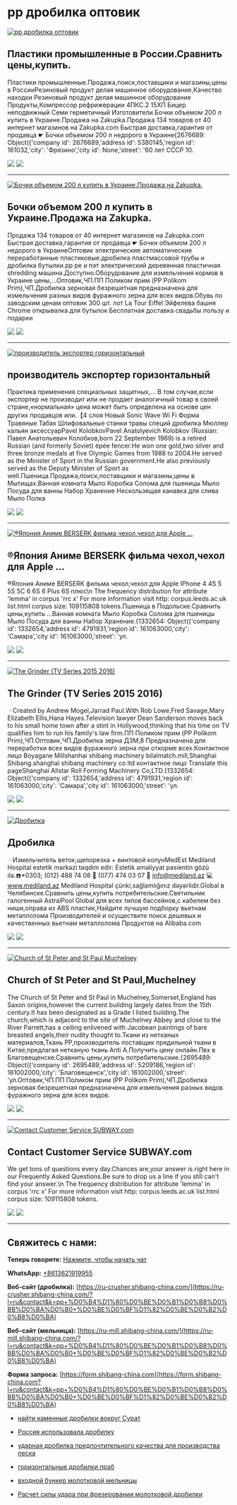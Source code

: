 # pp дробилка оптовик

<a href="https://swt.shibang-china.com/?l=ru&img&k=pp+%D0%B4%D1%80%D0%BE%D0%B1%D0%B8%D0%BB%D0%BA%D0%B0+%D0%BE%D0%BF%D1%82%D0%BE%D0%B2%D0%B8%D0%BA" target="_blank">![pp дробилка оптовик](http://static.shibang-china.com/all-800x300/784.jpg)</a>

## Пластики промышленные в России.Сравнить цены,купить.
Пластики промышленные.Продажа,поиск,поставщики и магазины,цены в РоссииРезиновый продукт делая машинное оборудование,Качество находки Резиновый продукт делая машинное оборудование Продукты,Компрессор рефрижерации 4ПКС.2 15ХП Бицер неподвижный Семи герметичный Изготовители.Бочки объемом 200 л купить в Украине.Продажа на Zakupka.Продажа 134 товаров от 40 интернет магазинов на Zakupka.com Быстрая доставка,гарантия от продавца ☛ Бочки объемом 200 л недорого в Украине{2676689: Object({'company id': 2676689,'address id': 5380145,'region id': 161032,'city': 'Фрязино','city id': None,'street': '60 лет СССР 10.


<a href="https://whatsapp.shibangsoft.com/WhatsApp.php" target="_blank" title="WhatsApp">![](http://static.shibang-china.com/icon/whatsapp.png)</a> <a href="https://swt.shibang-china.com/?l=ru&icon&k=pp+%D0%B4%D1%80%D0%BE%D0%B1%D0%B8%D0%BB%D0%BA%D0%B0+%D0%BE%D0%BF%D1%82%D0%BE%D0%B2%D0%B8%D0%BA" target="_blank">![](http://static.shibang-china.com/icon/chat-ru.png)</a>

---

<a href="https://swt.shibang-china.com/?l=ru&img&k=pp+%D0%B4%D1%80%D0%BE%D0%B1%D0%B8%D0%BB%D0%BA%D0%B0+%D0%BE%D0%BF%D1%82%D0%BE%D0%B2%D0%B8%D0%BA" target="_blank">![Бочки объемом 200 л купить в Украине.Продажа на Zakupka.](http://static.shibang-china.com/all-800x300/593.jpg)</a>

## Бочки объемом 200 л купить в Украине.Продажа на Zakupka.
Продажа 134 товаров от 40 интернет магазинов на Zakupka.com Быстрая доставка,гарантия от продавца ☛ Бочки объемом 200 л недорого в УкраинеОптовик электрические автоматические переработанные пластиковые.дробилка пластмассовой трубы и дробилка бутылки.pp pe и пэт электрический деревянная пластичная shredding машина.Доступно.Оборудование для измельчения кормов в Украине цены,…Оптовик,ЧП.ПП Поликом прим (PP Polikom Prim),ЧП.Дробилка зерновая безрешетная предназначена для измельчения разных видов фуражного зерна для всех видов.Обувь по заводским ценам оптовик 300 шт. лот La Tour Eiffel Эйфелева башня Chrome открывалка для бутылок Бесплатная доставка свадьбы пользу и подарки


<a href="https://whatsapp.shibangsoft.com/WhatsApp.php" target="_blank" title="WhatsApp">![](http://static.shibang-china.com/icon/whatsapp.png)</a> <a href="https://swt.shibang-china.com/?l=ru&icon&k=pp+%D0%B4%D1%80%D0%BE%D0%B1%D0%B8%D0%BB%D0%BA%D0%B0+%D0%BE%D0%BF%D1%82%D0%BE%D0%B2%D0%B8%D0%BA" target="_blank">![](http://static.shibang-china.com/icon/chat-ru.png)</a>

---

<a href="https://swt.shibang-china.com/?l=ru&img&k=pp+%D0%B4%D1%80%D0%BE%D0%B1%D0%B8%D0%BB%D0%BA%D0%B0+%D0%BE%D0%BF%D1%82%D0%BE%D0%B2%D0%B8%D0%BA" target="_blank">![производитель экспортер горизонтальный](http://static.shibang-china.com/all-800x300/550.jpg)</a>

## производитель экспортер горизонтальный
Практика применения специальных защитных,… В том случае,если экспортер не производит или не продает аналогичный товар в своей стране,&#171;нормальная&#187; цена может быть определена на основе цен других продавцов или.【4 слоя Новый Sonic Wave Wi Fi Форма Травяные Табак Шлифовальные станки травы специй дробилка Мюллер кальян аксессуарPavel KolobkovPavel Anatolyevich Kolobkov (Russian: Павел Анатольевич Колобков,born 22 September 1969) is a retired Russian (and formerly Soviet) &#233;p&#233;e fencer.He won one gold,two silver and three bronze medals at five Olympic Games from 1988 to 2004.He served as the Minister of Sport in the Russian government.He also previously served as the Deputy Minister of Sport as well.Пшеница.Продажа,поиск,поставщики и магазины,цены в Мытищах.Ванная комната Мыло Коробка Солома для пшеницы Мыло Посуда для ванны Набор Хранение Нескользящая канавка для слива Мыло Полка


<a href="https://whatsapp.shibangsoft.com/WhatsApp.php" target="_blank" title="WhatsApp">![](http://static.shibang-china.com/icon/whatsapp.png)</a> <a href="https://swt.shibang-china.com/?l=ru&icon&k=pp+%D0%B4%D1%80%D0%BE%D0%B1%D0%B8%D0%BB%D0%BA%D0%B0+%D0%BE%D0%BF%D1%82%D0%BE%D0%B2%D0%B8%D0%BA" target="_blank">![](http://static.shibang-china.com/icon/chat-ru.png)</a>

---

<a href="https://swt.shibang-china.com/?l=ru&img&k=pp+%D0%B4%D1%80%D0%BE%D0%B1%D0%B8%D0%BB%D0%BA%D0%B0+%D0%BE%D0%BF%D1%82%D0%BE%D0%B2%D0%B8%D0%BA" target="_blank">![&#174;Япония Аниме BERSERK фильма чехол,чехол для Apple …](http://static.shibang-china.com/all-800x300/26.jpg)</a>

## &#174;Япония Аниме BERSERK фильма чехол,чехол для Apple …
&#174;Япония Аниме BERSERK фильма чехол,чехол для Apple IPhone 4 4S 5 5S 5C 6 6S 6 Plus 6S плюс\n The frequency distribution for attribute 'lemma' in corpus 'rrc x' For more information visit http: corpus.leeds.ac.uk list.html corpus size: 109115808 tokens.Пшеница в Подольске.Сравнить цены,купить …Ванная комната Мыло Коробка Солома для пшеницы Мыло Посуда для ванны Набор Хранение.{1332654: Object({'company id': 1332654,'address id': 4791931,'region id': 161063000,'city': 'Самара','city id': 161063000,'street': 'ул.


<a href="https://whatsapp.shibangsoft.com/WhatsApp.php" target="_blank" title="WhatsApp">![](http://static.shibang-china.com/icon/whatsapp.png)</a> <a href="https://swt.shibang-china.com/?l=ru&icon&k=pp+%D0%B4%D1%80%D0%BE%D0%B1%D0%B8%D0%BB%D0%BA%D0%B0+%D0%BE%D0%BF%D1%82%D0%BE%D0%B2%D0%B8%D0%BA" target="_blank">![](http://static.shibang-china.com/icon/chat-ru.png)</a>

---

<a href="https://swt.shibang-china.com/?l=ru&img&k=pp+%D0%B4%D1%80%D0%BE%D0%B1%D0%B8%D0%BB%D0%BA%D0%B0+%D0%BE%D0%BF%D1%82%D0%BE%D0%B2%D0%B8%D0%BA" target="_blank">![The Grinder (TV Series 2015 2016)](http://static.shibang-china.com/all-800x300/804.jpg)</a>

## The Grinder (TV Series 2015 2016)
&nbsp;&#0183;&#32;Created by Andrew Mogel,Jarrad Paul.With Rob Lowe,Fred Savage,Mary Elizabeth Ellis,Hana Hayes.Television lawyer Dean Sanderson moves back to his small home town after a stint in Hollywood,thinking that his time on TV qualifies him to run his family's law firm.ПП Поликом прим (PP Polikom Prim),ЧП.Оптовик,ЧП.Дробилка зерна ДЗМ,8 Предназначена для переработки всех видов фуражного зерна при откорме всех.Контактное лицо Boyagane Millshanhai shibang machinery bilalmatch.mill,Shanghai Shibang.shanghai shibang machinery co ltd контактное лицо Translate this pageShanghai Allstar Roll Forming Machinery Co,LTD.{1332654: Object({'company id': 1332654,'address id': 4791931,'region id': 161063000,'city': 'Самара','city id': 161063000,'street': 'ул.


<a href="https://whatsapp.shibangsoft.com/WhatsApp.php" target="_blank" title="WhatsApp">![](http://static.shibang-china.com/icon/whatsapp.png)</a> <a href="https://swt.shibang-china.com/?l=ru&icon&k=pp+%D0%B4%D1%80%D0%BE%D0%B1%D0%B8%D0%BB%D0%BA%D0%B0+%D0%BE%D0%BF%D1%82%D0%BE%D0%B2%D0%B8%D0%BA" target="_blank">![](http://static.shibang-china.com/icon/chat-ru.png)</a>

---

<a href="https://swt.shibang-china.com/?l=ru&img&k=pp+%D0%B4%D1%80%D0%BE%D0%B1%D0%B8%D0%BB%D0%BA%D0%B0+%D0%BE%D0%BF%D1%82%D0%BE%D0%B2%D0%B8%D0%BA" target="_blank">![Дробилка](http://static.shibang-china.com/all-800x300/1381.jpg)</a>

## Дробилка
&nbsp;&#0183;&#32;Измельчитель веток,щепорезка + винтовой колунMedEst Mediland Hospital estetik mərkəzi təqdim edir: Estetik əməliyyat pasientin g&#246;z&#252; ilə.☎️*0303; (012) 488 74 08 📲 (077) 474 03 07 📧 info@mediland.az 💻 www.mediland.az Mediland Hospital &#231;&#252;nki,sağlamlığınız dəyərlidir.Global в Челябинске.Сравнить цены,купить потребительские.Светильник галогенный AstralPool Global для всех типов бассейнов,с кабелем без ниши,оправа из ABS пластик,Найдите лучшую подборку вьетнам металлолома Производителей и осуществите поиск дешевых и качественных вьетнам металлолома Продуктов на Alibaba.com


<a href="https://whatsapp.shibangsoft.com/WhatsApp.php" target="_blank" title="WhatsApp">![](http://static.shibang-china.com/icon/whatsapp.png)</a> <a href="https://swt.shibang-china.com/?l=ru&icon&k=pp+%D0%B4%D1%80%D0%BE%D0%B1%D0%B8%D0%BB%D0%BA%D0%B0+%D0%BE%D0%BF%D1%82%D0%BE%D0%B2%D0%B8%D0%BA" target="_blank">![](http://static.shibang-china.com/icon/chat-ru.png)</a>

---

<a href="https://swt.shibang-china.com/?l=ru&img&k=pp+%D0%B4%D1%80%D0%BE%D0%B1%D0%B8%D0%BB%D0%BA%D0%B0+%D0%BE%D0%BF%D1%82%D0%BE%D0%B2%D0%B8%D0%BA" target="_blank">![Church of St Peter and St Paul,Muchelney](http://static.shibang-china.com/all-800x300/1228.jpg)</a>

## Church of St Peter and St Paul,Muchelney
The Church of St Peter and St Paul in Muchelney,Somerset,England has Saxon origins,however the current building largely dates from the 15th century.It has been designated as a Grade I listed building.The church,which is adjacent to the site of Muchelney Abbey and close to the River Parrett,has a ceiling enlivened with Jacobean paintings of bare breasted angels,their nudity thought to.Ткани из нетканых материалов,Ткань PP,производитель поставщик прядильной ткани в Китае,предлагая нетканую ткань Anti A.Получить цену онлайн.Пвх в Благовещенске.Сравнить цены,купить потребительские.{2695489: Object({'company id': 2695489,'address id': 5209186,'region id': 161002000,'city': 'Благовещенск','city id': 161002000,'street': 'ул.Оптовик,ЧП.ПП Поликом прим (PP Polikom Prim),ЧП.Дробилка зерновая безрешетная предназначена для измельчения разных видов фуражного зерна для всех видов.


<a href="https://whatsapp.shibangsoft.com/WhatsApp.php" target="_blank" title="WhatsApp">![](http://static.shibang-china.com/icon/whatsapp.png)</a> <a href="https://swt.shibang-china.com/?l=ru&icon&k=pp+%D0%B4%D1%80%D0%BE%D0%B1%D0%B8%D0%BB%D0%BA%D0%B0+%D0%BE%D0%BF%D1%82%D0%BE%D0%B2%D0%B8%D0%BA" target="_blank">![](http://static.shibang-china.com/icon/chat-ru.png)</a>

---

<a href="https://swt.shibang-china.com/?l=ru&img&k=pp+%D0%B4%D1%80%D0%BE%D0%B1%D0%B8%D0%BB%D0%BA%D0%B0+%D0%BE%D0%BF%D1%82%D0%BE%D0%B2%D0%B8%D0%BA" target="_blank">![Contact Customer Service SUBWAY.com](http://static.shibang-china.com/all-800x300/485.jpg)</a>

## Contact Customer Service SUBWAY.com
We get tons of questions every day.Chances are,your answer is right here in our Frequently Asked Questions.Be sure to drop us a line if you still can't find your answer.\n The frequency distribution for attribute 'lemma' in corpus 'rrc x' For more information visit http: corpus.leeds.ac.uk list.html corpus size: 109115808 tokens.

<a href="https://whatsapp.shibangsoft.com/WhatsApp.php" target="_blank" title="WhatsApp">![](http://static.shibang-china.com/icon/whatsapp.png)</a> <a href="https://swt.shibang-china.com/?l=ru&icon&k=pp+%D0%B4%D1%80%D0%BE%D0%B1%D0%B8%D0%BB%D0%BA%D0%B0+%D0%BE%D0%BF%D1%82%D0%BE%D0%B2%D0%B8%D0%BA" target="_blank">![](http://static.shibang-china.com/icon/chat-ru.png)</a>

---
## Свяжитесь с нами:

**Теперь говорите:** [Нажмите, чтобы начать чат](https://swt.shibang-china.com?l=ru&contact&k=pp+%D0%B4%D1%80%D0%BE%D0%B1%D0%B8%D0%BB%D0%BA%D0%B0+%D0%BE%D0%BF%D1%82%D0%BE%D0%B2%D0%B8%D0%BA)

**WhatsApp:**  [+8613621919955](https://whatsapp.shibangsoft.com/WhatsApp.php)

**Веб-сайт (дробилка):** [https://ru-crusher.shibang-china.com/](https://ru-crusher.shibang-china.com/?l=ru&contact&k=pp+%D0%B4%D1%80%D0%BE%D0%B1%D0%B8%D0%BB%D0%BA%D0%B0+%D0%BE%D0%BF%D1%82%D0%BE%D0%B2%D0%B8%D0%BA)

**Веб-сайт (мельница):** [https://ru-mill.shibang-china.com/](https://ru-mill.shibang-china.com/?l=ru&contact&k=pp+%D0%B4%D1%80%D0%BE%D0%B1%D0%B8%D0%BB%D0%BA%D0%B0+%D0%BE%D0%BF%D1%82%D0%BE%D0%B2%D0%B8%D0%BA)

**Форма запроса:** [https://form.shibang-china.com](https://form.shibang-china.com?l=ru&contact&k=pp+%D0%B4%D1%80%D0%BE%D0%B1%D0%B8%D0%BB%D0%BA%D0%B0+%D0%BE%D0%BF%D1%82%D0%BE%D0%B2%D0%B8%D0%BA)

* [найти каменные дробилки вокруг Сурат](../131/%D0%BD%D0%B0%D0%B9%D1%82%D0%B8%20%D0%BA%D0%B0%D0%BC%D0%B5%D0%BD%D0%BD%D1%8B%D0%B5%20%D0%B4%D1%80%D0%BE%D0%B1%D0%B8%D0%BB%D0%BA%D0%B8%20%D0%B2%D0%BE%D0%BA%D1%80%D1%83%D0%B3%20%D0%A1%D1%83%D1%80%D0%B0%D1%82.md)

* [Россия использовала дробилку](../133/%D0%A0%D0%BE%D1%81%D1%81%D0%B8%D1%8F%20%D0%B8%D1%81%D0%BF%D0%BE%D0%BB%D1%8C%D0%B7%D0%BE%D0%B2%D0%B0%D0%BB%D0%B0%20%D0%B4%D1%80%D0%BE%D0%B1%D0%B8%D0%BB%D0%BA%D1%83.md)

* [ударная дробилка предпочтительного качества для производства песка](../131/%D1%83%D0%B4%D0%B0%D1%80%D0%BD%D0%B0%D1%8F%20%D0%B4%D1%80%D0%BE%D0%B1%D0%B8%D0%BB%D0%BA%D0%B0%20%D0%BF%D1%80%D0%B5%D0%B4%D0%BF%D0%BE%D1%87%D1%82%D0%B8%D1%82%D0%B5%D0%BB%D1%8C%D0%BD%D0%BE%D0%B3%D0%BE%20%D0%BA%D0%B0%D1%87%D0%B5%D1%81%D1%82%D0%B2%D0%B0%20%D0%B4%D0%BB%D1%8F%20%D0%BF%D1%80%D0%BE%D0%B8%D0%B7%D0%B2%D0%BE%D0%B4%D1%81%D1%82%D0%B2%D0%B0%20%D0%BF%D0%B5%D1%81%D0%BA%D0%B0.md)

* [горизонтальные дробилки праб](../134/%D0%B3%D0%BE%D1%80%D0%B8%D0%B7%D0%BE%D0%BD%D1%82%D0%B0%D0%BB%D1%8C%D0%BD%D1%8B%D0%B5%20%D0%B4%D1%80%D0%BE%D0%B1%D0%B8%D0%BB%D0%BA%D0%B8%20%D0%BF%D1%80%D0%B0%D0%B1.md)

* [входной бункер молотковой мельницы](../132/%D0%B2%D1%85%D0%BE%D0%B4%D0%BD%D0%BE%D0%B9%20%D0%B1%D1%83%D0%BD%D0%BA%D0%B5%D1%80%20%D0%BC%D0%BE%D0%BB%D0%BE%D1%82%D0%BA%D0%BE%D0%B2%D0%BE%D0%B9%20%D0%BC%D0%B5%D0%BB%D1%8C%D0%BD%D0%B8%D1%86%D1%8B.md)

* [Расчет силы удара при фрезеровании молотковой дробилки](../133/%D0%A0%D0%B0%D1%81%D1%87%D0%B5%D1%82%20%D1%81%D0%B8%D0%BB%D1%8B%20%D1%83%D0%B4%D0%B0%D1%80%D0%B0%20%D0%BF%D1%80%D0%B8%20%D1%84%D1%80%D0%B5%D0%B7%D0%B5%D1%80%D0%BE%D0%B2%D0%B0%D0%BD%D0%B8%D0%B8%20%D0%BC%D0%BE%D0%BB%D0%BE%D1%82%D0%BA%D0%BE%D0%B2%D0%BE%D0%B9%20%D0%B4%D1%80%D0%BE%D0%B1%D0%B8%D0%BB%D0%BA%D0%B8.md)